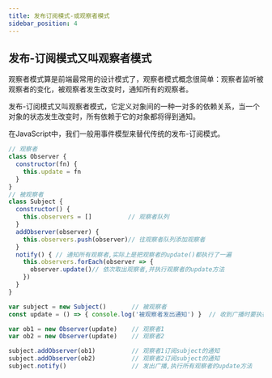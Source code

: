 ```yaml
---
title: 发布订阅模式-或观察者模式
sidebar_position: 4
---
```


## 发布-订阅模式又叫观察者模式
观察者模式算是前端最常用的设计模式了，观察者模式概念很简单：观察者监听被观察者的变化，被观察者发生改变时，通知所有的观察者。

发布-订阅模式又叫观察者模式，它定义对象间的一种一对多的依赖关系，当一个对象的状态发生改变时，所有依赖于它的对象都将得到通知。

在JavaScript中，我们一般用事件模型来替代传统的发布-订阅模式。
```js
// 观察者
class Observer {
  constructor(fn) {
    this.update = fn
  }
}
// 被观察者
class Subject {
  constructor() {
    this.observers = []          // 观察者队列    
  }
  addObserver(observer) {
    this.observers.push(observer)// 往观察者队列添加观察者    
  }
  notify() { // 通知所有观察者,实际上是把观察者的update()都执行了一遍       
    this.observers.forEach(observer => {
      observer.update()// 依次取出观察者,并执行观察者的update方法        
    })
  }
}

var subject = new Subject()       // 被观察者
const update = () => { console.log('被观察者发出通知') }  // 收到广播时要执行的方法

var ob1 = new Observer(update)    // 观察者1
var ob2 = new Observer(update)    // 观察者2

subject.addObserver(ob1)          // 观察者1订阅subject的通知
subject.addObserver(ob2)          // 观察者2订阅subject的通知
subject.notify()                  // 发出广播,执行所有观察者的update方法
```
